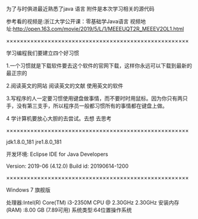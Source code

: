 为了与时俱进最近熟悉了java 语言 附件是本次学习相关的源代码

参考看的视频是:浙江大学公开课：零基础学Java语言
视频地址:http://open.163.com/movie/2019/5/L/1/MEEEUQT2R_MEEEV2OL1.html

×××××××××××××××××××××××××××××××××××××××××××××××××××××

学习编程我们要建立四个好习惯

1.一个习惯就是下载软件要去这个软件的官网下载，这样你永远可以下载到最新的 最正宗的

2.阅读英文的网站 阅读英文的文献 使用英文的软件

3.写程序的人一定要习惯使用键盘做事情，而不要时时用鼠标。因为你只有两只手，没有第三支手，所以程序员一般都习惯所有的事情都在键盘上做。

4 学计算机要放心大胆的去尝试。去想 去思考

×××××××××××××××××××××××××××××××××××××××××××××××××××××

jdk1.8.0_181
jre1.8.0_181

开发环境:
Eclipse IDE for Java Developers

Version: 2019-06 (4.12.0)
Build id: 20190614-1200

×××××××××××××××××××××××××××××××××××××××××××××××××××××

Windows 7 旗舰版

处理器:Intel(R) Core(TM) i3-2350M CPU @ 2.30GHz 2.30GHz
安装内存(RAM) :8.00 GB (7.89可用)
系统类型:64位置操作系统
